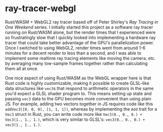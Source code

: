# ray-tracer-webgl

Rust/WASM + WebGL2 ray tracer based off of Peter Shirley's *Ray Tracing in One Weekend* series. I initially started this project as a software ray tracer running on Rust/WASM alone, but the render times that I experienced were so frustratingly slow that I quickly looked into implementing a hardware ray tracer that could take better advantage of the GPU's parallelization power. Once I switched to using WebGL2, render times went from around 1-6 minutes for a decent render to less than a second, and I was able to implement some realtime ray tracing elements like moving the camera, etc. by averaging many low-sample frames together rather than calculating them all at once.

One nice aspect of using Rust/WASM as the WebGL wrapper here is that Rust code is highly customizable, making it possible to create GLSL-like data structures like `vec3`s that respond to arithmetic operators in the same you'd expect a GLSL shader program to. This means setting up state and passing `vec3` data to the GPU becomes more convenient than using plain JS. For example, adding two vectors together in JS requires code like this `addVec3([0, 0, 0], [1, 1, 1])`, whereas by implementing the `Add` trait for a `Vec3` struct in Rust, you can write code more like `Vec3(0., 0., 0.) + Vec3(1., 1., 1.)`, which is very similar to GLSL's: `vec3(0., 0., 0.) + vec3(1., 1., 1.)`.